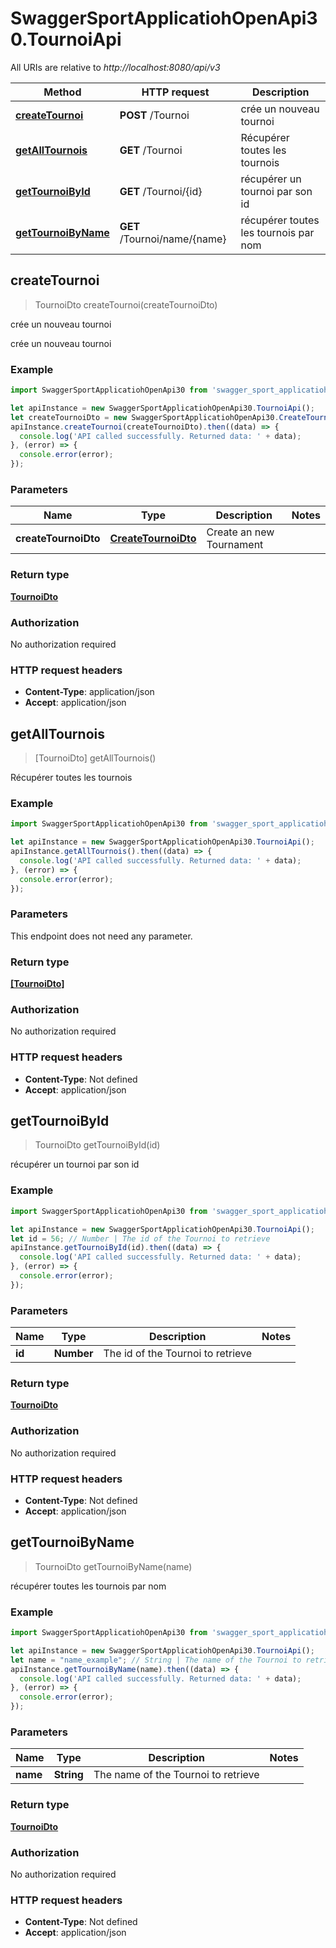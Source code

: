 # SwaggerSportApplicatiohOpenApi30.TournoiApi

All URIs are relative to *http://localhost:8080/api/v3*

Method | HTTP request | Description
------------- | ------------- | -------------
[**createTournoi**](TournoiApi.md#createTournoi) | **POST** /Tournoi | crée un nouveau tournoi
[**getAllTournois**](TournoiApi.md#getAllTournois) | **GET** /Tournoi | Récupérer toutes les tournois
[**getTournoiById**](TournoiApi.md#getTournoiById) | **GET** /Tournoi/{id} | récupérer un tournoi par son id
[**getTournoiByName**](TournoiApi.md#getTournoiByName) | **GET** /Tournoi/name/{name} | récupérer toutes les tournois par nom



## createTournoi

> TournoiDto createTournoi(createTournoiDto)

crée un nouveau tournoi

crée un nouveau tournoi

### Example

```javascript
import SwaggerSportApplicatiohOpenApi30 from 'swagger_sport_applicatioh_open_api_3_0';

let apiInstance = new SwaggerSportApplicatiohOpenApi30.TournoiApi();
let createTournoiDto = new SwaggerSportApplicatiohOpenApi30.CreateTournoiDto(); // CreateTournoiDto | Create an new Tournament
apiInstance.createTournoi(createTournoiDto).then((data) => {
  console.log('API called successfully. Returned data: ' + data);
}, (error) => {
  console.error(error);
});

```

### Parameters


Name | Type | Description  | Notes
------------- | ------------- | ------------- | -------------
 **createTournoiDto** | [**CreateTournoiDto**](CreateTournoiDto.md)| Create an new Tournament | 

### Return type

[**TournoiDto**](TournoiDto.md)

### Authorization

No authorization required

### HTTP request headers

- **Content-Type**: application/json
- **Accept**: application/json


## getAllTournois

> [TournoiDto] getAllTournois()

Récupérer toutes les tournois

### Example

```javascript
import SwaggerSportApplicatiohOpenApi30 from 'swagger_sport_applicatioh_open_api_3_0';

let apiInstance = new SwaggerSportApplicatiohOpenApi30.TournoiApi();
apiInstance.getAllTournois().then((data) => {
  console.log('API called successfully. Returned data: ' + data);
}, (error) => {
  console.error(error);
});

```

### Parameters

This endpoint does not need any parameter.

### Return type

[**[TournoiDto]**](TournoiDto.md)

### Authorization

No authorization required

### HTTP request headers

- **Content-Type**: Not defined
- **Accept**: application/json


## getTournoiById

> TournoiDto getTournoiById(id)

récupérer un tournoi par son id

### Example

```javascript
import SwaggerSportApplicatiohOpenApi30 from 'swagger_sport_applicatioh_open_api_3_0';

let apiInstance = new SwaggerSportApplicatiohOpenApi30.TournoiApi();
let id = 56; // Number | The id of the Tournoi to retrieve
apiInstance.getTournoiById(id).then((data) => {
  console.log('API called successfully. Returned data: ' + data);
}, (error) => {
  console.error(error);
});

```

### Parameters


Name | Type | Description  | Notes
------------- | ------------- | ------------- | -------------
 **id** | **Number**| The id of the Tournoi to retrieve | 

### Return type

[**TournoiDto**](TournoiDto.md)

### Authorization

No authorization required

### HTTP request headers

- **Content-Type**: Not defined
- **Accept**: application/json


## getTournoiByName

> TournoiDto getTournoiByName(name)

récupérer toutes les tournois par nom

### Example

```javascript
import SwaggerSportApplicatiohOpenApi30 from 'swagger_sport_applicatioh_open_api_3_0';

let apiInstance = new SwaggerSportApplicatiohOpenApi30.TournoiApi();
let name = "name_example"; // String | The name of the Tournoi to retrieve
apiInstance.getTournoiByName(name).then((data) => {
  console.log('API called successfully. Returned data: ' + data);
}, (error) => {
  console.error(error);
});

```

### Parameters


Name | Type | Description  | Notes
------------- | ------------- | ------------- | -------------
 **name** | **String**| The name of the Tournoi to retrieve | 

### Return type

[**TournoiDto**](TournoiDto.md)

### Authorization

No authorization required

### HTTP request headers

- **Content-Type**: Not defined
- **Accept**: application/json

